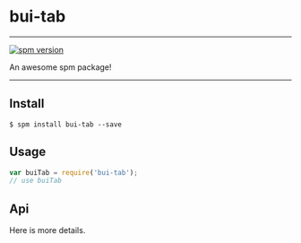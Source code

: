 # bui-tab

---

[![spm version](http://spmjs.io/badge/bui-tab)](http://spmjs.io/package/bui-tab)

An awesome spm package!

---

## Install

```
$ spm install bui-tab --save
```

## Usage

```js
var buiTab = require('bui-tab');
// use buiTab
```

## Api

Here is more details.

